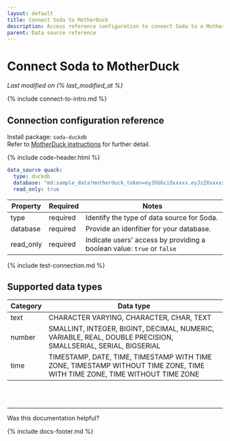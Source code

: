 ```yaml
---
layout: default
title: Connect Soda to MotherDuck
description: Access reference configuration to connect Soda to a MotherDuck data source.
parent: Data source reference
---
```


# Connect Soda to MotherDuck
*Last modified on {% last_modified_at %}*

{% include connect-to-intro.md %}

## Connection configuration reference

Install package: `soda-duckdb` <br />
Refer to <a href="https://motherduck.com/docs/getting-started/connect-query-from-python/installation-authentication/" target="_blank"> MotherDuck instructions</a> for further detail.


{% include code-header.html %}
```yaml
data_source quack:
  type: duckdb
  database: "md:sample_data?motherduck_token=eyJhbGciOxxxxx.eyJzZXxxxxx.l4sxxxxx"
  read_only: true
```

| Property | Required | Notes                                                      |
| -------- | -------- | ---------------------------------------------------------- |
| type     | required | Identify the type of data source for Soda.                 |
| database | required | Provide an idenfitier for your database.                   |
| read_only  | required | Indicate users' access by providing a boolean value: `true` or `false` |


{% include test-connection.md %}

## Supported data types

| Category | Data type  |
| -------- | ---------- |
| text     | CHARACTER VARYING, CHARACTER, CHAR, TEXT  |
| number   | SMALLINT, INTEGER, BIGINT, DECIMAL, NUMERIC, VARIABLE, REAL, DOUBLE PRECISION, SMALLSERIAL, SERIAL, BIGSERIAL  |
| time     | TIMESTAMP, DATE, TIME, TIMESTAMP WITH TIME ZONE, TIMESTAMP WITHOUT TIME ZONE, TIME WITH TIME ZONE, TIME WITHOUT TIME ZONE |


<br />
<br />

---

Was this documentation helpful?

<!-- LikeBtn.com BEGIN -->
<span class="likebtn-wrapper" data-theme="tick" data-i18n_like="Yes" data-ef_voting="grow" data-show_dislike_label="true" data-counter_zero_show="true" data-i18n_dislike="No"></span>
<script>(function(d,e,s){if(d.getElementById("likebtn_wjs"))return;a=d.createElement(e);m=d.getElementsByTagName(e)[0];a.async=1;a.id="likebtn_wjs";a.src=s;m.parentNode.insertBefore(a, m)})(document,"script","//w.likebtn.com/js/w/widget.js");</script>
<!-- LikeBtn.com END -->

{% include docs-footer.md %}

